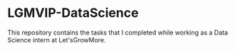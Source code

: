 # LGMVIP-DataScience
This repository contains the tasks that I completed while working as a Data Science intern at Let'sGrowMore.
